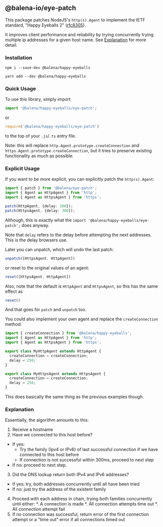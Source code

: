 ## @balena-io/eye-patch

This package patches NodeJS's `http(s).Agent` to implement the IETF standard, "Happy Eyeballs 2" ([rfc8305](https://datatracker.ietf.org/doc/html/rfc8305)).

It improves client performance and reliability by trying concurrently trying multiple ip addresses for a given host name. See [Explanation](#explanation) for more detail.

### Installation

```
npm i --save-dev @balena/happy-eyeballs
```

```
yarn add --dev @balena/happy-eyeballs
```


### Quick Usage

To use this library, simply import

```ts
import '@balena/happy-eyeballs/eye-patch';
```

or

```js
require('@balena/happy-eyeballs/eye-patch')
```

to the top of your `.js`/`.ts` entry file.

Note: this will replace `http.Agent.prototype.createConnection` and `https.Agent.prototype.createConnection`, but it tries to preserve existing functionality as much as possible.

### Explicit Usage

If you want to be more explicit, you can explicitly patch the `http(s).Agent`:

```ts
import { patch } from '@balena/eye-patch';
import { Agent as HttpAgent } from 'http';
import { Agent as HttpsAgent } from 'https';

patch(HttpAgent, {delay: 300});
patch(HttpsAgent, {delay: 300});
```

Although, this is exactly what the `import '@balena/happy-eyeballs/eye-patch';` does anyway.

Note that `delay` refers to the delay before attempting the next addresses. This is the delay browsers use.

Later you can unpatch, which will undo the last patch:

```ts
unpatch([HttpsAgent, HttpAgent])
```

or reset to the original values of an agent:

```ts
reset([HttpsAgent, HttpAgent])
```

Also, note that the default is `HttpAgent` and `HttpsAgent`, so this has the same effect as

```ts
reset()
```

And that goes for `patch` and `unpatch` too.

You could also implement your own agent and replace the `createConnection` method:

```ts
import { createConnection } from '@balena/happy-eyeballs';
import { Agent as HttpAgent } from 'http';
import { Agent as HttpsAgent } from 'https';

export class MyHttpAgent extends HttpAgent {
  createConnection = createConnection;
  delay = 250;
}

export class MyHttpsAgent extends HttpsAgent {
  createConnection = createConnection;
  delay = 250;
}
```

This does basically the same thing as the previous examples though.

### Explanation

Essentially, the algorithm amounts to this:

1. Receive a hostname
2. Have we connected to this host before?
  * If yes:
    * Try the family (Ipv4 or IPv6) of last successful connection if we have connected to this host before
    * If connection is not successful within 300ms, proceed to next step
  * If no: proceed to next step.
3. Did the DNS lookup return both IPv4 and IPv6 addresses?
  * If yes: try, both addresses concurrently until all have been tried
  * If no: just try the address of the existent family
4. Proceed with each address in chain, trying both families concurrently until either:
  *. A connection is made
  *. All connection attempts time out
  *. All connection attempt fail
5. If no connection was successful, return error of the first connection attempt or a "time out" error if all connections timed out
